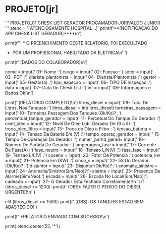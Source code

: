 # PROJETO[jr]
'''
PROJETO_01 CHESK LIST GERADOR
PROGAMADOR:JORIVALDO JUNIOR
''' 
atenc = '[ATENCIOSAMENTE HOSPITAL...]'
print(f'**[NOTIFICAÇAO DO APP CHESK LIST GERADOR]****\n')

print(f''' * O PREENCHIMENTO DESTE RELATORIO, FOI EXECULTADO
 * POR UM PROFISSIONAL HABILITADO DA ELETRICA\n''')
 
print(f'              [DADOS DO COLABORADOR]\n')

nome = input('  01- Nome :')
cargo = input('  02- Funçao :')
setor = input('  03- PDT :')
diarista_plantonista = input('  04- Diarista/Plantonista :')
gestor = input('  05- Gestor(a) :')
tipo_expeçao = input('  06- TIPO DE Inspeçao :')
data = input('  07- Data Do Chesk List :')
inf = input('  08- Informaçoes e Dados Ok!\n')

print('               [RELATORIO COMPLETO]\n')
litros_diesel = input('  09- Total De Litros, Nos Tanques :')
litros_diesel = int(litros_diesel)
torneiras_passagem = input('  10- Torneiras Passagem Dos Tanques (Ok/Ko)? :')
percentual_tanque_gerador = input('  11- Percetual  Do Tanque Do Gerador :')
nivel_oleo = input('  12- Nivel De Óleo Lub. Gerador De (0 a 5) :')
troca_oleo_filtro = input('  13- Troca de Oleo e Filtro : ')
tensao_bateria = input('  14- Tensao Da Bateria Em (V) :')
tempo_operaç_gerador = input( '  15- Tempo De Operaçao Do Gerador :')
numer_partid_gerad= input('  16- Numero De Partida Do Gerador :')
amperagem_fase = input('  17- Corrente De Fase(A) :')
fase_neutro = input('  18- Tensao L/N(V) :')
fase_fase = input('  19- Tensao L/L(V) :')
coseno = input('  20- Fator De Potencia :')
potencia_kw = input('  21- Potencia Em (KW) :')
cinco_s = input('  22- 5S Do Gerador (Ok/Ko)? :')
disjuntor = input('  23- Disjuntor(Ok/Ko)? :')
anomalia_sinistro = input('  24- Anomalia/Sinistro(Sim/Nao)?:')
alarme = input('  25- Presença De Alarme(Sim/Nao):')
escada = input('  26- Escada No Local(Sim/Nao):')
cadeado = input('  27- O Gerador Esta Fechado Corretamente!\n ')
if (litros_diesel <= 1200):
	print(f'  (OBS): FAZER O PEDIDO DO DIESEL URGENTE!\n' ) 
    
elif (litros_diesel >= 1500):
	print(f'  (OBS): OS TANQUES ESTAO BEM ABASTECIDO!') 

print(f'  *RELATORIO ENVIADO COM SUCESSO!\n')   
   
print( atenc.center(55, '*'))
